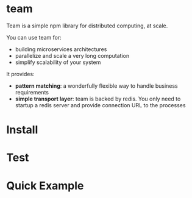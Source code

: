# team
Team is a simple npm library for distributed computing, at scale.

You can use team for:

* building microservices architectures
* parallelize and scale a very long computation
* simplify scalability of your system

It provides:

* **pattern matching**: a wonderfully flexible way to handle business requirements
* **simple transport layer**: team is backed by redis. You only need to startup a redis server and provide connection URL to the processes

# Install
# Test
# Quick Example
